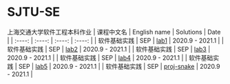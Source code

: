 # SJTU-SE
上海交通大学软件工程本科作业
| 课程中文名 | English name | Solutions | Date |
| :----: | :----: | :----: | :----: |
| 软件基础实践 | SEP | [lab1](https://github.com/WilliamX1/SJTU-SE/tree/main/SEP/lab1) | 2020.9 - 2021.1 | 
| 软件基础实践 | SEP | [lab2](https://github.com/WilliamX1/SJTU-SE/tree/main/SEP/lab2) | 2020.9 - 2021.1 | 
| 软件基础实践 | SEP | [lab3](https://github.com/WilliamX1/SJTU-SE/tree/main/SEP/lab3) | 2020.9 - 2021.1 | 
| 软件基础实践 | SEP | [lab4](https://github.com/WilliamX1/SJTU-SE/tree/main/SEP/lab4) | 2020.9 - 2021.1 | 
| 软件基础实践 | SEP | [lab5](https://github.com/WilliamX1/SJTU-SE/tree/main/SEP/lab5) | 2020.9 - 2021.1 | 
| 软件基础实践 | SEP | [proj-snake](https://github.com/WilliamX1/SJTU-SE/tree/main/SEP/project-snake) | 2020.9 - 2021.1 | 